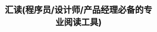 ---
description: 推荐给专业程序员，别让项目经理知道。
layout: post
results:
- primaryGenreName: News
  version: '1.1.0'
  trackViewUrl: https://itunes.apple.com/cn/app/hui-du-cheng-xu-yuan-she-ji/id692997116?mt=8&uo=4
  artworkUrl100: http://a828.phobos.apple.com/us/r30/Purple4/v4/01/3d/04/013d0414-6e19-9267-d4b5-da763a639f1f/mzl.kuyeugec.png
  artworkUrl60: http://a788.phobos.apple.com/us/r30/Purple/v4/bf/44/a6/bf44a668-ea06-5f43-610a-5d53ac1da429/Icon.png
  userRatingCountForCurrentVersion: 1
  sellerName: Baojian Gu
  supportedDevices:
  - iPadMini4G
  - iPhone5c
  - iPadMini
  - iPhone5s
  - iPhone5
  - iPhone4
  - iPad2Wifi
  - iPadFourthGen4G
  - iPadThirdGen4G
  - iPodTouchFifthGen
  - iPhone4S
  - iPhone-3GS
  - iPadWifi
  - iPodTouchThirdGen
  - iPadThirdGen
  - iPadFourthGen
  - iPodTouchourthGen
  - iPad23G
  - iPad3G
  genres:
  - 新闻
  - 教育
  trackName: 汇读(程序员/设计师/产品经理必备的专业阅读工具)
  description: 汇读是针对程序员、产品经理、设计师推出的专业阅读工具。汇集IT界、产品界、UI设计界最牛逼的牛人的分享，让你了解行业的最新技术、产品的未来动向、设计的趋势。让你读有所得，读有所获。在阅读的同时，获得技术、眼光、设计技能的成长。
  price: 0
  trackId: 692997116
  releaseDate: '2013-09-06T07:00:00Z'
  screenshotUrls:
  - http://a1.mzstatic.com/us/r30/Purple6/v4/c5/5d/03/c55d03a8-5513-889e-89f8-a684e50d8ef5/screen1136x1136.jpeg
  - http://a5.mzstatic.com/us/r30/Purple/v4/04/50/3f/04503fa6-08c1-259d-83de-f011234598b5/screen1136x1136.jpeg
  - http://a3.mzstatic.com/us/r30/Purple/v4/8e/df/70/8edf70d1-5020-57b9-3800-03efbdb36f67/screen1136x1136.jpeg
  - http://a4.mzstatic.com/us/r30/Purple6/v4/bd/80/2f/bd802fa7-38e7-0e42-ef98-2f86176d7e35/screen1136x1136.jpeg
  - http://a4.mzstatic.com/us/r30/Purple6/v4/19/9f/3d/199f3d1b-a40f-4540-f76e-7dc5c4b72bac/screen1136x1136.jpeg
  artistViewUrl: https://itunes.apple.com/cn/artist/baojian-gu/id579919958?uo=4
  primaryGenreId: 6009
  averageUserRatingForCurrentVersion: 5
  kind: software
  fileSizeBytes: '4257181'
  bundleId: net.java.efurture.huidu
  sellerUrl: http://huidu.sinaapp.com
  trackContentRating: 4+
  artistName: Baojian Gu
  trackCensoredName: 汇读(程序员/设计师/产品经理必备的专业阅读工具)
  isGameCenterEnabled: false
  contentAdvisoryRating: 4+
  languageCodesISO2A:
  - EN
  - ZH
  features:
  - iosUniversal
  wrapperType: software
  artworkUrl512: http://a828.phobos.apple.com/us/r30/Purple4/v4/01/3d/04/013d0414-6e19-9267-d4b5-da763a639f1f/mzl.kuyeugec.png
  formattedPrice: 免费
  artistId: 579919958
  genreIds:
  - '6009'
  - '6017'
  currency: CNY
  ipadScreenshotUrls:
  - http://a4.mzstatic.com/us/r30/Purple6/v4/d3/40/9f/d3409fd5-9a45-6f58-d03b-be2837d69b97/screen480x480.jpeg
  - http://a4.mzstatic.com/us/r30/Purple/v4/a6/f8/e4/a6f8e4e8-7af2-99cd-57dd-7571420f1d40/screen480x480.jpeg
  - http://a2.mzstatic.com/us/r30/Purple/v4/f2/87/59/f2875934-7868-72ae-8601-d2b6d107e8ff/screen480x480.jpeg
  - http://a3.mzstatic.com/us/r30/Purple6/v4/ef/ad/c7/efadc713-3510-b870-17a6-beb783d88c8e/screen480x480.jpeg
  - http://a2.mzstatic.com/us/r30/Purple6/v4/9a/b3/f6/9ab3f6c3-d519-a585-66f0-92fddb2dd579/screen480x480.jpeg
category: 新闻
tags: tag1
resultCount: 1
title: 汇读(程序员/设计师/产品经理必备的专业阅读工具)

---